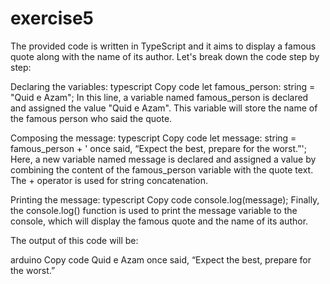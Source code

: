 # exercise5

The provided code is written in TypeScript and it aims to display a famous quote along with the name of its author. Let's break down the code step by step:

Declaring the variables:
typescript
Copy code
let famous_person: string = "Quid e Azam";
In this line, a variable named famous_person is declared and assigned the value "Quid e Azam". This variable will store the name of the famous person who said the quote.

Composing the message:
typescript
Copy code
let message: string = famous_person + ' once said, “Expect the best, prepare for the worst.”';
Here, a new variable named message is declared and assigned a value by combining the content of the famous_person variable with the quote text. The + operator is used for string concatenation.

Printing the message:
typescript
Copy code
console.log(message);
Finally, the console.log() function is used to print the message variable to the console, which will display the famous quote and the name of its author.

The output of this code will be:

arduino
Copy code
Quid e Azam once said, “Expect the best, prepare for the worst.”
